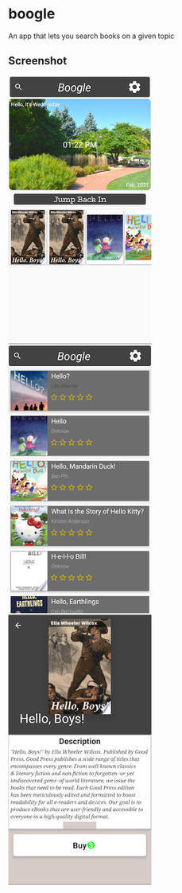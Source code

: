 # boogle
  An app that lets you search books on a given topic

## Screenshot

![Alt text](https://github.com/yemistar/boogle/blob/appRedesign/hompage.png "Home Page")  ![Alt text](https://github.com/yemistar/boogle/blob/appRedesign/searchResult.png "SearchPage") 
![ScreenShot](https://github.com/yemistar/boogle/blob/appRedesign/bookD.png "Book Details ")


